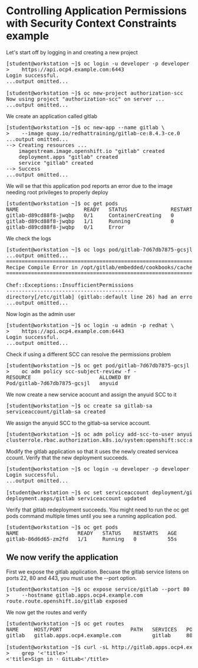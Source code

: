 # Controlling Application Permissions with Security Context Constraints example

Let's start off by logging in and creating a new project
<pre>
[student@workstation ~]$ oc login -u developer -p developer \
>    https://api.ocp4.example.com:6443
Login successful.
...output omitted...

[student@workstation ~]$ oc new-project authorization-scc
Now using project "authorization-scc" on server ...
...output omitted...
</pre>

We create an application called gitlab 
<pre>
[student@workstation ~]$ oc new-app --name gitlab \
>    --image quay.io/redhattraining/gitlab-ce:8.4.3-ce.0
...output omitted...
--> Creating resources ...
    imagestream.image.openshift.io "gitlab" created
    deployment.apps "gitlab" created
    service "gitlab" created
--> Success
...output omitted...
</pre>

We will se that this application pod reports an error due to the image needing root privileges to properly deploy
<pre>
[student@workstation ~]$ oc get pods
NAME                     READY   STATUS              RESTARTS   AGE
gitlab-d89cd88f8-jwqbp   0/1     ContainerCreating   0          19s
gitlab-d89cd88f8-jwqbp   1/1     Running             0          30s
gitlab-d89cd88f8-jwqbp   0/1     Error   
</pre>

We check the logs
<pre>
[student@workstation ~]$ oc logs pod/gitlab-7d67db7875-gcsjl
...output omitted...
================================================================================
Recipe Compile Error in /opt/gitlab/embedded/cookbooks/cache/cookbooks/gitlab/recipes/default.rb
================================================================================

Chef::Exceptions::InsufficientPermissions
-----------------------------------------
directory[/etc/gitlab] (gitlab::default line 26) had an error: Chef::Exceptions::InsufficientPermissions: Cannot create directory[/etc/gitlab] at /etc/gitlab due to insufficient permissions
...output omitted...
</pre>

Now login as the admin user
<pre>
[student@workstation ~]$ oc login -u admin -p redhat \
>    https://api.ocp4.example.com:6443
Login successful.
...output omitted...
</pre>

Check if using a different SCC can resolve the permissions problem
<pre>
[student@workstation ~]$ oc get pod/gitlab-7d67db7875-gcsjl -o yaml | \
>    oc adm policy scc-subject-review -f -
RESOURCE                      ALLOWED BY
Pod/gitlab-7d67db7875-gcsjl   anyuid
</pre>

We now create a new service acocunt and assign the anyuid SCC to it
<pre>
[student@workstation ~]$ oc create sa gitlab-sa
serviceaccount/gitlab-sa created
</pre>

We assign the anyuid SCC to the gitlab-sa service account.
<pre>
[student@workstation ~]$ oc adm policy add-scc-to-user anyuid -z gitlab-sa
clusterrole.rbac.authorization.k8s.io/system:openshift:scc:anyuid added: "gitlab-sa"
</pre>

Modify the gitlab application so that it uses the newly created servicea ccount. Verify that the new deployment succeeds. 
<pre>
[student@workstation ~]$ oc login -u developer -p developer
Login successful.
...output omitted...

[student@workstation ~]$ oc set serviceaccount deployment/gitlab gitlab-sa
deployment.apps/gitlab serviceaccount updated
</pre>

Verify that gitlab redeployment succeeds. You might need to run the oc get pods command multiple times until you see a running application pod.
<pre>
[student@workstation ~]$ oc get pods
NAME                   READY   STATUS    RESTARTS   AGE
gitlab-86d6d65-zm2fd   1/1     Running   0          55s
</pre>

## We now verify the application 

First we expose the gitlab application. Becuase the gitlab service listens on ports 22, 80 and 443, you must use the --port option.
<pre>
[student@workstation ~]$ oc expose service/gitlab --port 80 \
>    --hostname gitlab.apps.ocp4.example.com
route.route.openshift.io/gitlab exposed
</pre>

We now get the routes and verify
<pre>
[student@workstation ~]$ oc get routes
NAME     HOST/PORT                      PATH   SERVICES   PORT   ...
gitlab   gitlab.apps.ocp4.example.com          gitlab     80     ...

[student@workstation ~]$ curl -sL http://gitlab.apps.ocp4.example.com/ | \
>    grep '<'title>'
<'title>Sign in · GitLab<'/title>
</pre>

